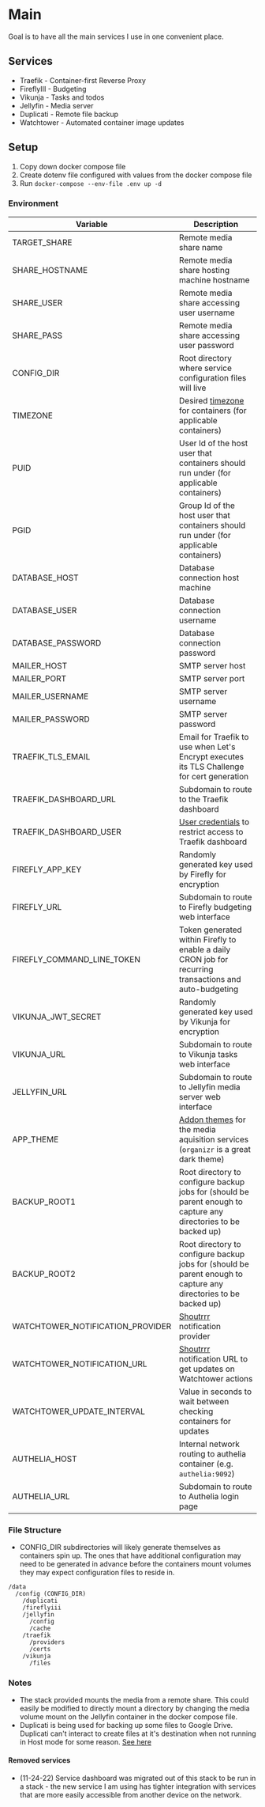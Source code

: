 # Main

Goal is to have all the main services I use in one convenient place.

## Services

- Traefik - Container-first Reverse Proxy
- FireflyIII - Budgeting
- Vikunja - Tasks and todos
- Jellyfin - Media server
- Duplicati - Remote file backup
- Watchtower - Automated container image updates

## Setup

1. Copy down docker compose file
2. Create dotenv file configured with values from the docker compose file
3. Run `docker-compose --env-file .env up -d`

### Environment

| Variable                         | Description                                                                                                                 |
| -------------------------------- | --------------------------------------------------------------------------------------------------------------------------- |
| TARGET_SHARE                     | Remote media share name                                                                                                     |
| SHARE_HOSTNAME                   | Remote media share hosting machine hostname                                                                                 |
| SHARE_USER                       | Remote media share accessing user username                                                                                  |
| SHARE_PASS                       | Remote media share accessing user password                                                                                  |
| CONFIG_DIR                       | Root directory where service configuration files will live                                                                  |
| TIMEZONE                         | Desired [timezone](https://en.wikipedia.org/wiki/List_of_tz_database_time_zones) for containers (for applicable containers) |
| PUID                             | User Id of the host user that containers should run under (for applicable containers)                                       |
| PGID                             | Group Id of the host user that containers should run under (for applicable containers)                                      |
| DATABASE_HOST                    | Database connection host machine                                                                                            |
| DATABASE_USER                    | Database connection username                                                                                                |
| DATABASE_PASSWORD                | Database connection password                                                                                                |
| MAILER_HOST                      | SMTP server host                                                                                                            |
| MAILER_PORT                      | SMTP server port                                                                                                            |
| MAILER_USERNAME                  | SMTP server username                                                                                                        |
| MAILER_PASSWORD                  | SMTP server password                                                                                                        |
| TRAEFIK_TLS_EMAIL                | Email for Traefik to use when Let's Encrypt executes its TLS Challenge for cert generation                                  |
| TRAEFIK_DASHBOARD_URL            | Subdomain to route to the Traefik dashboard                                                                                 |
| TRAEFIK_DASHBOARD_USER           | [User credentials](https://doc.traefik.io/traefik/middlewares/http/basicauth/) to restrict access to Traefik dashboard      |
| FIREFLY_APP_KEY                  | Randomly generated key used by Firefly for encryption                                                                       |
| FIREFLY_URL                      | Subdomain to route to Firefly budgeting web interface                                                                       |
| FIREFLY_COMMAND_LINE_TOKEN       | Token generated within Firefly to enable a daily CRON job for recurring transactions and auto-budgeting                     |
| VIKUNJA_JWT_SECRET               | Randomly generated key used by Vikunja for encryption                                                                       |
| VIKUNJA_URL                      | Subdomain to route to Vikunja tasks web interface                                                                           |
| JELLYFIN_URL                     | Subdomain to route to Jellyfin media server web interface                                                                   |
| APP_THEME                        | [Addon themes](https://theme-park.dev/) for the media aquisition services (`organizr` is a great dark theme)                |
| BACKUP_ROOT1                     | Root directory to configure backup jobs for (should be parent enough to capture any directories to be backed up)            |
| BACKUP_ROOT2                     | Root directory to configure backup jobs for (should be parent enough to capture any directories to be backed up)            |
| WATCHTOWER_NOTIFICATION_PROVIDER | [Shoutrrr](https://containrrr.dev/shoutrrr/v0.5/services/overview/) notification provider                                   |
| WATCHTOWER_NOTIFICATION_URL      | [Shoutrrr](https://containrrr.dev/shoutrrr/v0.5/services/overview/) notification URL to get updates on Watchtower actions   |
| WATCHTOWER_UPDATE_INTERVAL       | Value in seconds to wait between checking containers for updates                                                            |
| AUTHELIA_HOST                    | Internal network routing to authelia container (e.g. `authelia:9092`)                                                       |
| AUTHELIA_URL                     | Subdomain to route to Authelia login page                                                                                   |

### File Structure

- CONFIG_DIR subdirectories will likely generate themselves as containers spin up. The ones that have additional configuration may need to be generated in advance before the containers mount volumes they may expect configuration files to reside in.

```
/data
  /config (CONFIG_DIR)
    /duplicati
    /fireflyiii
    /jellyfin
      /config
      /cache
    /traefik
      /providers
      /certs
    /vikunja
      /files
```

### Notes

- The stack provided mounts the media from a remote share. This could easily be modified to directly mount a directory by changing the media volume mount on the Jellyfin container in the docker compose file.
- Duplicati is being used for backing up some files to Google Drive. Duplicati can't interact to create files at it's destination when not running in Host mode for some reason. [See here](https://forum.duplicati.com/t/google-drive-shared-drive-path-error/14036/3)

#### Removed services

- (11-24-22) Service dashboard was migrated out of this stack to be run in a stack - the new service I am using has tighter integration with services that are more easily accessible from another device on the network.
